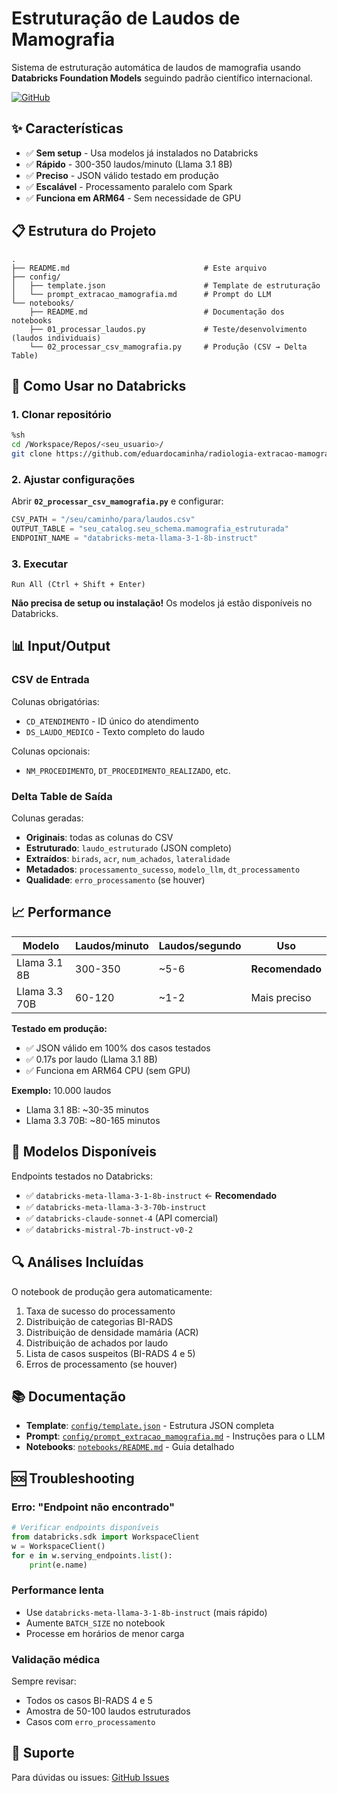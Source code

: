 # Estruturação de Laudos de Mamografia

Sistema de estruturação automática de laudos de mamografia usando **Databricks Foundation Models** seguindo padrão científico internacional.

[![GitHub](https://img.shields.io/badge/GitHub-radiologia--extracao--mamografia-blue)](https://github.com/eduardocaminha/radiologia-extracao-mamografia)

## ✨ Características

- ✅ **Sem setup** - Usa modelos já instalados no Databricks
- ✅ **Rápido** - 300-350 laudos/minuto (Llama 3.1 8B)
- ✅ **Preciso** - JSON válido testado em produção
- ✅ **Escalável** - Processamento paralelo com Spark
- ✅ **Funciona em ARM64** - Sem necessidade de GPU

## 📋 Estrutura do Projeto

```
.
├── README.md                              # Este arquivo
├── config/
│   ├── template.json                      # Template de estruturação
│   └── prompt_extracao_mamografia.md      # Prompt do LLM
└── notebooks/
    ├── README.md                          # Documentação dos notebooks
    ├── 01_processar_laudos.py             # Teste/desenvolvimento (laudos individuais)
    └── 02_processar_csv_mamografia.py     # Produção (CSV → Delta Table)
```

## 🚀 Como Usar no Databricks

### 1. Clonar repositório

```bash
%sh
cd /Workspace/Repos/<seu_usuario>/
git clone https://github.com/eduardocaminha/radiologia-extracao-mamografia.git
```

### 2. Ajustar configurações

Abrir **`02_processar_csv_mamografia.py`** e configurar:

```python
CSV_PATH = "/seu/caminho/para/laudos.csv"
OUTPUT_TABLE = "seu_catalog.seu_schema.mamografia_estruturada"
ENDPOINT_NAME = "databricks-meta-llama-3-1-8b-instruct"
```

### 3. Executar

```
Run All (Ctrl + Shift + Enter)
```

**Não precisa de setup ou instalação!** Os modelos já estão disponíveis no Databricks.

## 📊 Input/Output

### CSV de Entrada

Colunas obrigatórias:
- `CD_ATENDIMENTO` - ID único do atendimento
- `DS_LAUDO_MEDICO` - Texto completo do laudo

Colunas opcionais:
- `NM_PROCEDIMENTO`, `DT_PROCEDIMENTO_REALIZADO`, etc.

### Delta Table de Saída

Colunas geradas:
- **Originais**: todas as colunas do CSV
- **Estruturado**: `laudo_estruturado` (JSON completo)
- **Extraídos**: `birads`, `acr`, `num_achados`, `lateralidade`
- **Metadados**: `processamento_sucesso`, `modelo_llm`, `dt_processamento`
- **Qualidade**: `erro_processamento` (se houver)

## 📈 Performance

| Modelo | Laudos/minuto | Laudos/segundo | Uso |
|--------|---------------|----------------|-----|
| Llama 3.1 8B | 300-350 | ~5-6 | **Recomendado** |
| Llama 3.3 70B | 60-120 | ~1-2 | Mais preciso |

**Testado em produção:**
- ✅ JSON válido em 100% dos casos testados
- ✅ 0.17s por laudo (Llama 3.1 8B)
- ✅ Funciona em ARM64 CPU (sem GPU)

**Exemplo:** 10.000 laudos
- Llama 3.1 8B: ~30-35 minutos
- Llama 3.3 70B: ~80-165 minutos

## 📝 Modelos Disponíveis

Endpoints testados no Databricks:
- ✅ `databricks-meta-llama-3-1-8b-instruct` ← **Recomendado**
- ✅ `databricks-meta-llama-3-3-70b-instruct`
- ✅ `databricks-claude-sonnet-4` (API comercial)
- ✅ `databricks-mistral-7b-instruct-v0-2`

## 🔍 Análises Incluídas

O notebook de produção gera automaticamente:
1. Taxa de sucesso do processamento
2. Distribuição de categorias BI-RADS
3. Distribuição de densidade mamária (ACR)
4. Distribuição de achados por laudo
5. Lista de casos suspeitos (BI-RADS 4 e 5)
6. Erros de processamento (se houver)

## 📚 Documentação

- **Template**: [`config/template.json`](config/template.json) - Estrutura JSON completa
- **Prompt**: [`config/prompt_extracao_mamografia.md`](config/prompt_extracao_mamografia.md) - Instruções para o LLM
- **Notebooks**: [`notebooks/README.md`](notebooks/README.md) - Guia detalhado

## 🆘 Troubleshooting

### Erro: "Endpoint não encontrado"
```python
# Verificar endpoints disponíveis
from databricks.sdk import WorkspaceClient
w = WorkspaceClient()
for e in w.serving_endpoints.list():
    print(e.name)
```

### Performance lenta
- Use `databricks-meta-llama-3-1-8b-instruct` (mais rápido)
- Aumente `BATCH_SIZE` no notebook
- Processe em horários de menor carga

### Validação médica
Sempre revisar:
- Todos os casos BI-RADS 4 e 5
- Amostra de 50-100 laudos estruturados
- Casos com `erro_processamento`

## 📧 Suporte

Para dúvidas ou issues: [GitHub Issues](https://github.com/eduardocaminha/radiologia-extracao-mamografia/issues)


